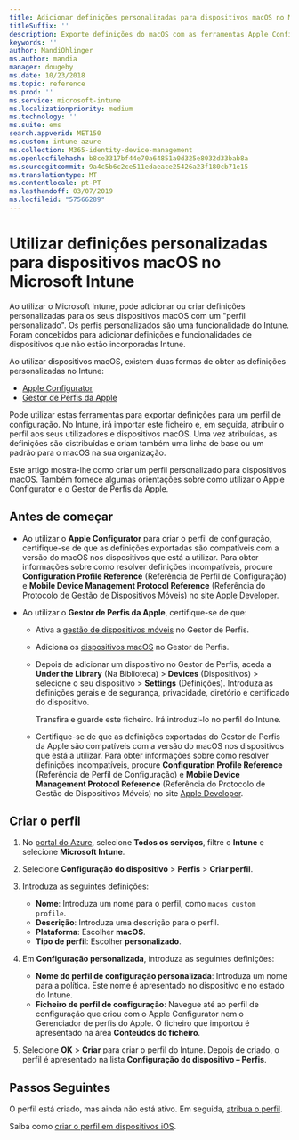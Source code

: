 ```yaml
---
title: Adicionar definições personalizadas para dispositivos macOS no Microsoft Intune – Azure | Microsoft Docs
titleSuffix: ''
description: Exporte definições do macOS com as ferramentas Apple Configurator ou Gestor de Perfis da Apple e, em seguida, importe estas definições para o Microsoft Intune. Estas definições podem criar, utilizar e controlar definições personalizadas e funcionalidades em dispositivos macOS. Em seguida, este perfil personalizado pode ser atribuído ou distribuído pelos dispositivos macOS na sua organização, para criar uma linha de base ou um padrão.
keywords: ''
author: MandiOhlinger
ms.author: mandia
manager: dougeby
ms.date: 10/23/2018
ms.topic: reference
ms.prod: ''
ms.service: microsoft-intune
ms.localizationpriority: medium
ms.technology: ''
ms.suite: ems
search.appverid: MET150
ms.custom: intune-azure
ms.collection: M365-identity-device-management
ms.openlocfilehash: b8ce3317bf44e70a64851a0d325e8032d33bab8a
ms.sourcegitcommit: 9a4c5b6c2ce511edaeace25426a23f180cb71e15
ms.translationtype: MT
ms.contentlocale: pt-PT
ms.lasthandoff: 03/07/2019
ms.locfileid: "57566289"
---
```

# <a name="use-custom-settings-for-macos-devices-in-microsoft-intune"></a>Utilizar definições personalizadas para dispositivos macOS no Microsoft Intune

Ao utilizar o Microsoft Intune, pode adicionar ou criar definições personalizadas para os seus dispositivos macOS com um "perfil personalizado". Os perfis personalizados são uma funcionalidade do Intune. Foram concebidos para adicionar definições e funcionalidades de dispositivos que não estão incorporadas Intune.

Ao utilizar dispositivos macOS, existem duas formas de obter as definições personalizadas no Intune:

- [Apple Configurator](https://itunes.apple.com/app/apple-configurator-2/id1037126344?mt=12)
- [Gestor de Perfis da Apple](https://support.apple.com/profile-manager)

Pode utilizar estas ferramentas para exportar definições para um perfil de configuração. No Intune, irá importar este ficheiro e, em seguida, atribuir o perfil aos seus utilizadores e dispositivos macOS. Uma vez atribuídas, as definições são distribuídas e criam também uma linha de base ou um padrão para o macOS na sua organização.

Este artigo mostra-lhe como criar um perfil personalizado para dispositivos macOS. Também fornece algumas orientações sobre como utilizar o Apple Configurator e o Gestor de Perfis da Apple.

## <a name="before-you-begin"></a>Antes de começar

- Ao utilizar o **Apple Configurator** para criar o perfil de configuração, certifique-se de que as definições exportadas são compatíveis com a versão do macOS nos dispositivos que está a utilizar. Para obter informações sobre como resolver definições incompatíveis, procure **Configuration Profile Reference** (Referência de Perfil de Configuração) e **Mobile Device Management Protocol Reference** (Referência do Protocolo de Gestão de Dispositivos Móveis) no site [Apple Developer](https://developer.apple.com/).

- Ao utilizar o **Gestor de Perfis da Apple**, certifique-se de que:

  - Ativa a [gestão de dispositivos móveis](https://help.apple.com/serverapp/mac/5.7/#/apd05B9B761-D390-4A75-9251-E9AD29A61D0C) no Gestor de Perfis.
  - Adiciona os [dispositivos macOS](https://help.apple.com/profilemanager/mac/5.7/#/pm9onzap1984) no Gestor de Perfis.
  - Depois de adicionar um dispositivo no Gestor de Perfis, aceda a **Under the Library** (Na Biblioteca) > **Devices** (Dispositivos) > selecione o seu dispositivo > **Settings** (Definições). Introduza as definições gerais e de segurança, privacidade, diretório e certificado do dispositivo.

    Transfira e guarde este ficheiro. Irá introduzi-lo no perfil do Intune. 

  - Certifique-se de que as definições exportadas do Gestor de Perfis da Apple são compatíveis com a versão do macOS nos dispositivos que está a utilizar. Para obter informações sobre como resolver definições incompatíveis, procure **Configuration Profile Reference** (Referência de Perfil de Configuração) e **Mobile Device Management Protocol Reference** (Referência do Protocolo de Gestão de Dispositivos Móveis) no site [Apple Developer](https://developer.apple.com/).

## <a name="create-the-profile"></a>Criar o perfil

1. No [portal do Azure](https://portal.azure.com), selecione **Todos os serviços**, filtre o **Intune** e selecione **Microsoft Intune**.
2. Selecione **Configuração do dispositivo** > **Perfis** > **Criar perfil**.
3. Introduza as seguintes definições:

    - **Nome**: Introduza um nome para o perfil, como `macos custom profile`.
    - **Descrição**: Introduza uma descrição para o perfil.
    - **Plataforma**: Escolher **macOS**.
    - **Tipo de perfil**: Escolher **personalizado**.

4. Em **Configuração personalizada**, introduza as seguintes definições:

    - **Nome do perfil de configuração personalizada**: Introduza um nome para a política. Este nome é apresentado no dispositivo e no estado do Intune.
    - **Ficheiro de perfil de configuração**: Navegue até ao perfil de configuração que criou com o Apple Configurator nem o Gerenciador de perfis do Apple. O ficheiro que importou é apresentado na área **Conteúdos do ficheiro**.

5. Selecione **OK** > **Criar** para criar o perfil do Intune. Depois de criado, o perfil é apresentado na lista **Configuração do dispositivo – Perfis**.

## <a name="next-steps"></a>Passos Seguintes

O perfil está criado, mas ainda não está ativo. Em seguida, [atribua o perfil](device-profile-assign.md).

Saiba como [criar o perfil em dispositivos iOS](custom-settings-ios.md).
